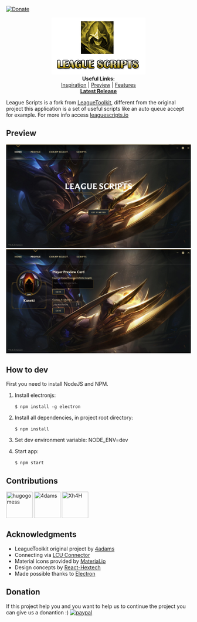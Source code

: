 [![Donate](https://img.shields.io/badge/Donate-PayPal-green.svg)](https://www.paypal.com/cgi-bin/webscr?cmd=_s-xclick&hosted_button_id=HX4ZA6BYJWESJ&source=url)
<p align="center">
  <a href="https://leaguescripts.io/" target="_blank"><img src="images/logo.png"></a><br>
  <b>Useful Links:</b><br>
  <a href="https://engineering.riotgames.com/news/architecture-league-client-update" target="_blank">Inspiration</a> |
  <a href="https://leaguescripts.io/#preview" target="_blank">Preview</a> |
  <a href="https://leaguescripts.io/#features" target="_blank">Features</a>
  <br>
  <a href="https://github.com/hugogomess/league-scripts/releases" target="_blank" style="text-decoration: underline;"><b>Latest Release</b></a>
  <br>
</p>

League Scripts is a fork from [LeagueToolkit](https://github.com/4dams/LeagueToolkit), different from the original project this application is a set of useful scripts like an auto queue accept for example. For more info access [leaguescripts.io](https://leaguescripts.io)

## Preview

![Preview](./images/previews/home.png)
![Preview](./images/previews/profile.png)

## How to dev

First you need to install NodeJS and NPM.

1. Install electronjs:

   ```console
   $ npm install -g electron
   ```

2. Install all dependencies, in project root directory: 
	
	```console
   $ npm install
   ```

3. Set dev environment variable: NODE_ENV=dev

4. Start app:

   ```console
   $ npm start
   ```

## Contributions

<a href="https://github.com/hugogomess"><img src="https://avatars3.githubusercontent.com/u/30708062" title="hugogomess" width="72" height="72"></a>
<a href="https://github.com/4dams"><img src="https://avatars1.githubusercontent.com/u/28960614" title="4dams" width="72" height="72"></a>
<a href="https://github.com/Xh4H"><img src="https://avatars2.githubusercontent.com/u/20613820" title="Xh4H" width="72" height="72"></a>

## Acknowledgments

* LeagueToolkit original project by [4adams](https://github.com/4dams)
* Connecting via [LCU Connector](https://www.npmjs.com/package/lcu-connector)
* Material icons provided by [Material.io](https://material.io/icons/)
* Design concepts by [React-Hextech](https://github.com/LeagueDevelopers/react-hextech)
* Made possible thanks to [Electron](https://electronjs.org/)

## Donation

If this project help you and you want to help us to continue the project you can give us a donantion :)
[![paypal](https://www.paypalobjects.com/en_US/i/btn/btn_donateCC_LG.gif)](https://www.paypal.com/cgi-bin/webscr?cmd=_s-xclick&hosted_button_id=HX4ZA6BYJWESJ&source=url)
